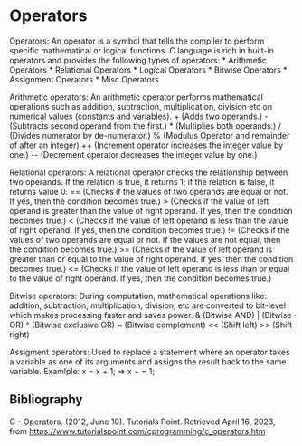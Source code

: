 # Operators

Operators: An operator is a symbol that tells the compiler to perform specific mathematical or logical functions. C language is rich in built-in operators and provides the following types of operators:
    * Arithmetic Operators
    * Relational Operators
    * Logical Operators
    * Bitwise Operators
    * Assignment Operators
    * Misc Operators

Arithmetic operators: An arithmetic operator performs mathematical operations such as addition, subtraction, multiplication, division etc on numerical values (constants and variables).
    + (Adds two operands.)
    - (Subtracts second operand from the first.)
    * (Multiplies both operands.)
    / (Divides numerator by de-numerator.)
    % (Modulus Operator and remainder of after an integer)
    ++ (Increment operator increases the integer value by one.)
    -- (Decrement operator decreases the integer value by one.)

Relational operators: A relational operator checks the relationship between two operands. If the relation is true, it returns 1; if the relation is false, it returns value 0.
    == (Checks if the values of two operands are equal or not. If yes, then the condition becomes true.)
    > (Checks if the value of left operand is greater than the value of right operand. If yes, then the condition becomes true.)
    < (Checks if the value of left operand is less than the value of right operand. If yes, then the condition becomes true.)
    != (Checks if the values of two operands are equal or not. If the values are not equal, then the condition becomes true.)
    >= (Checks if the value of left operand is greater than or equal to the value of right operand. If yes, then the condition becomes true.)
    <= (Checks if the value of left operand is less than or equal to the value of right operand. If yes, then the condition becomes true.) 

Bitwise operators: During computation, mathematical operations like: addition, subtraction, multiplication, division, etc are converted to bit-level which makes processing faster and saves power.
    & (Bitwise AND)
    | (Bitwise OR)
    ^ (Bitwise exclusive OR)
    ~ (Bitwise complement)
    << (Shift left)
    >> (Shift right)

Assigment operators: Used to replace a statement where an operator takes a variable as one of its arguments and assigns the result back to the same variable. Examlple: x = x + 1; => x + = 1;

## Bibliography

C - Operators. (2012, June 10). Tutorials Point. Retrieved April 16, 2023, from https://www.tutorialspoint.com/cprogramming/c_operators.htm